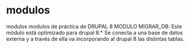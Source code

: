 # modulos
modulos
modulos de práctica de DRUPAL 8
MODULO MIGRAR_DB:
Este módulo está optimizado para drupal 8.*
Se conecta a una base de datos externa y a través de ella va incorporando al drupal 8 las distintas tablas.
